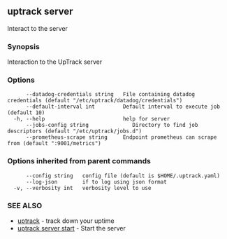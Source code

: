 ## uptrack server

Interact to the server

### Synopsis

Interaction to the UpTrack server

### Options

```
      --datadog-credentials string   File containing datadog credentials (default "/etc/uptrack/datadog/credentials")
      --default-interval int         Default interval to execute job (default 10)
  -h, --help                         help for server
      --jobs-config string              Directory to find job descriptors (default "/etc/uptrack/jobs.d")
      --prometheus-scrape string     Endpoint prometheus can scrape from (default ":9001/metrics")
```

### Options inherited from parent commands

```
      --config string   config file (default is $HOME/.uptrack.yaml)
      --log-json        if to log using json format
  -v, --verbosity int   verbosity level to use
```

### SEE ALSO

* [uptrack](uptrack.md)	 - track down your uptime
* [uptrack server start](uptrack_server_start.md)	 - Start the server


